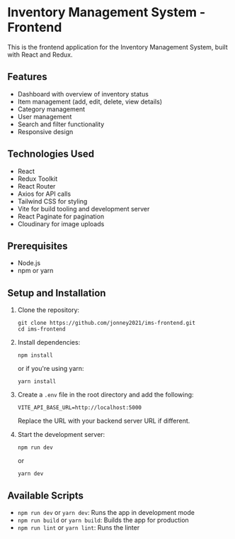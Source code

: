# Inventory Management System - Frontend

This is the frontend application for the Inventory Management System, built with React and Redux.

## Features

- Dashboard with overview of inventory status
- Item management (add, edit, delete, view details)
- Category management
- User management
- Search and filter functionality
- Responsive design

## Technologies Used

- React
- Redux Toolkit
- React Router
- Axios for API calls
- Tailwind CSS for styling
- Vite for build tooling and development server
- React Paginate for pagination
- Cloudinary for image uploads

## Prerequisites

- Node.js
- npm or yarn

## Setup and Installation

1. Clone the repository:

   ```
   git clone https://github.com/jonney2021/ims-frontend.git
   cd ims-frontend
   ```

2. Install dependencies:

   ```
   npm install
   ```

   or if you're using yarn:

   ```
   yarn install
   ```

3. Create a `.env` file in the root directory and add the following:

   ```
   VITE_API_BASE_URL=http://localhost:5000
   ```

   Replace the URL with your backend server URL if different.

4. Start the development server:
   ```
   npm run dev
   ```
   or
   ```
   yarn dev
   ```

## Available Scripts

- `npm run dev` or `yarn dev`: Runs the app in development mode
- `npm run build` or `yarn build`: Builds the app for production
- `npm run lint` or `yarn lint`: Runs the linter
